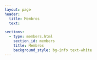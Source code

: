 ```yaml
---
layout: page
header:
  title: Membros
  text: 

sections:
  - type: members.html
    section_id: members
    title: Membros
    background_style: bg-info text-white
---
```

